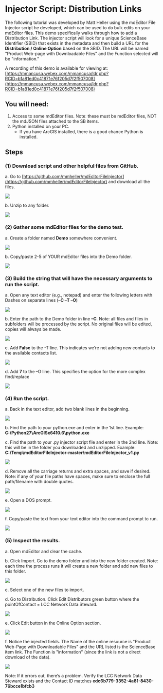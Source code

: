# Injector Script: Distribution Links

The following tutorial was developed by Matt Heller using the mdEditor File Injector script he developed, which can be used to do bulk edits on your mdEditor files. This demo specifically walks through how to add a Distribution Link. The injector script will look for a unique ScienceBase Identifier \(SBID\) that exists in the metadata and then build a URL for the **Distribution / Online Option** based on the SBID. The URL will be named "Product Web-page with Downloadable Files" and the Function selected will be "information."

A recording of this demo is available for viewing at: [https://mmancusa.webex.com/mmancusa/ldr.php?RCID=b1a81ed0c41871e76f205d7f2f507008](https://mmancusa.webex.com/mmancusa/ldr.php?RCID=b1a81ed0c41871e76f205d7f2f507008)

## You will need:

1. Access to some mdEditor files. Note: these must be mdEditor files, NOT the mdJSON files attached to the SB items.
2. Python installed on your PC.
   * If you have ArcGIS installed, there is a good chance Python is installed.

## Steps

### \(1\) Download script and other helpful files from GitHub.

a. Go to [https://github.com/mmheller/mdEditorFileInjector](https://github.com/mmheller/mdEditorFileInjector) and download all the files.

![](../.gitbook/assets/injector_download_script.png)

b. Unzip to any folder.

![](../.gitbook/assets/injector_unzip.png)

### \(2\) Gather some mdEditor files for the demo test.

a. Create a folder named **Demo** somewhere convenient.

![](../.gitbook/assets/injector_demo_folder.png)

b. Copy/paste 2-5 of YOUR mdEditor files into the Demo folder.

![](../.gitbook/assets/injector_demo_files%20%281%29.png)

### \(3\) Build the string that will have the necessary arguments to run the script.

a. Open any text editor \(e.g., notepad\) and enter the following letters with Dashes on separate lines \(**–C –T –O**\)

![](../.gitbook/assets/injector_script_b1.png)

b. Enter the path to the Demo folder in line **–C**. Note: all files and files in subfolders will be processed by the script. No original files will be edited, copies will always be made.

![](../.gitbook/assets/injector_demo_path_paste_2.png)

c. Add **False** to the -T line. This indicates we’re not adding new contacts to the available contacts list.

![](../.gitbook/assets/injector_script_b2.png)

d. Add **7** to the –O line. This specifies the option for the more complex find/replace

![](../.gitbook/assets/injector_script_b3.png)

### \(4\) Run the script.

a. Back in the text editor, add two blank lines in the beginning.

![](../.gitbook/assets/injector_script_b4.png)

b. Find the path to your python.exe and enter in the 1st line. Example: **C:\Python27\ArcGISx6410.6\python.exe**

c. Find the path to your .py injector script file and enter in the 2nd line. Note: this will be in the folder you downloaded and unzipped. Example: **C:\Temp\mdEditorFileInjector-master\mdEditorFileInjector\_v1.py**

![](../.gitbook/assets/injector_script_b5.png)

d. Remove all the carriage returns and extra spaces, and save if desired. Note: if any of your file paths have spaces, make sure to enclose the full path/filename with double quotes.

![](../.gitbook/assets/injector_script_b6.png)

e. Open a DOS prompt.

![](../.gitbook/assets/injector_dosprompt.png)

f. Copy/paste the text from your text editor into the command prompt to run.

![](../.gitbook/assets/injector_dos_paste.png)

### \(5\) Inspect the results.

a. Open mdEditor and clear the cache.

b. Click Import. Go to the demo folder and into the new folder created. Note: each time the process runs it will create a new folder and add new files to this folder.

![](../.gitbook/assets/injector_newfiles.png)

c. Select one of the new files to import.

d. Go to Distribution. Click Edit Distributors green button where the pointOfContact = LCC Network Data Steward.

![](../.gitbook/assets/injector_editdistributors.png)

e. Click Edit button in the Online Option section.

![](../.gitbook/assets/injector_distribution_onlineoption_edit.png)

f. Notice the injected fields. The Name of the online resource is "Product Web-Page with Downloadable Files" and the URL listed is the ScienceBase item link. The Function is "information" \(since the link is not a direct download of the data\).

![](../.gitbook/assets/injector_distribution_onlineoption.png)

Note: If it errors out, there’s a problem. Verify the LCC Network Data Steward exists and the Contact ID matches **edc6b779-3352-4a81-8430-76bcce1bfcb3**

